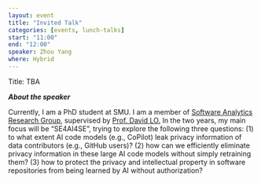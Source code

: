 ```yaml
---
layout: event
title: "Invited Talk"
categories: [events, lunch-talks]
start: "11:00"
end: "12:00"
speaker: Zhou Yang
where: Hybrid
---
```

Title: TBA

***About the speaker***

Currently, I am a PhD student at SMU. I am a member of [Software Analytics Research Group](https://soarsmu.github.io/), supervised by [Prof. David LO.](http://www.mysmu.edu/faculty/davidlo/) In the two years, my main focus will be “SE4AI4SE”, trying to explore the following three questions: (1) to what extent AI code models (e.g., CoPilot) leak privacy information of data contributors (e.g., GitHub users)? (2) how can we efficiently eliminate privacy information in these large AI code models without simply retraining them? (3) how to protect the privacy and intellectual property in software repositories from being learned by AI without authorization?
